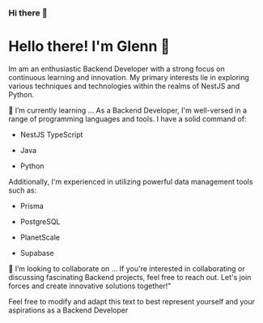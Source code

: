 ### Hi there 👋
# Hello there! I'm Glenn 👋

Im am an enthusiastic Backend Developer with a strong focus on continuous learning and innovation. 
My primary interests lie in exploring various techniques and technologies within the realms of NestJS and Python.

🌱 I’m currently learning ...
As a Backend Developer, I'm well-versed in a range of programming languages and tools.
I have a solid command of:
 - NestJS TypeScript 
 * Java 
 + Python
 
Additionally, I'm experienced in utilizing powerful data management tools such as:
  - Prisma
  * PostgreSQL
  + PlanetScale
  - Supabase
  
  
 👯 I’m looking to collaborate on ...
  If you're interested in collaborating or discussing fascinating Backend projects, feel free to reach out. Let's join forces and create innovative solutions together!"

  Feel free to modify and adapt this text to best represent yourself and your aspirations as a Backend Developer

<!--
**gnituda05/gnituda05** is a ✨ _special_ ✨ repository because its `README.md` (this file) appears on your GitHub profile.

Here are some ideas to get you started:

- 🔭 I’m currently working on ...
- 🌱 I’m currently learning ...
- 👯 I’m looking to collaborate on ...
- 🤔 I’m looking for help with ...
- 💬 Ask me about ...
- 📫 How to reach me: ...
- 😄 Pronouns: ...
- ⚡ Fun fact: ...
-->
